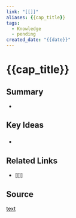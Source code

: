 ```yaml
---
link: "[[]]"
aliases: {{cap_title}}
tags:
  - Knowledge
  - pending
created_date: "{{date}}"
---
```

# {{cap_title}}
## Summary
- 
## Key Ideas
### 
- 
## Related Links
- [[]]
## Source
[text](url) 
